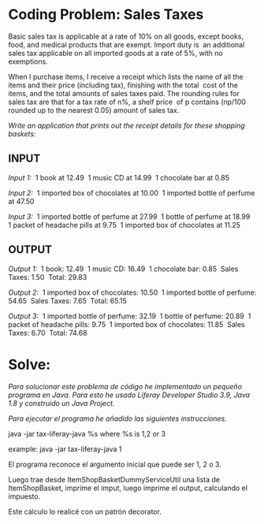 
# Coding Problem: Sales Taxes 
Basic sales tax is applicable at a rate of 10% on all goods, except books, food, and medical products that are exempt. Import duty is  an additional sales tax applicable on all imported goods at a rate of 5%, with no exemptions. 

When I purchase items, I receive a receipt which lists the name of all the items and their price (including tax), finishing with the total  cost of the items, and the total amounts of sales taxes paid. The rounding rules for sales tax are that for a tax rate of n%, a shelf price  of p contains (np/100 rounded up to the nearest 0.05) amount of sales tax. 

*Write an application that prints out the receipt details for these shopping baskets:* 
## INPUT 	
*Input 1:* 
1 book at 12.49 
1 music CD at 14.99 
1 chocolate bar at 0.85 

*Input 2:* 
1 imported box of chocolates at 10.00 
1 imported bottle of perfume at 47.50 

*Input 3:* 
1 imported bottle of perfume at 27.99 
1 bottle of perfume at 18.99 
1 packet of headache pills at 9.75 
1 imported box of chocolates at 11.25 

## OUTPUT 
*Output 1:* 
1 book: 12.49 
1 music CD: 16.49 
1 chocolate bar: 0.85 
Sales Taxes: 1.50 
Total: 29.83 

*Output 2:* 
1 imported box of chocolates: 10.50 
1 imported bottle of perfume: 54.65 
Sales Taxes: 7.65 
Total: 65.15 

*Output 3:* 
1 imported bottle of perfume: 32.19 
1 bottle of perfume: 20.89 
1 packet of headache pills: 9.75 
1 imported box of chocolates: 11.85 
Sales Taxes: 6.70 
Total: 74.68

# Solve:
*Para solucionar este problema de código he implementado un pequeño programa en Java. Para esto he usado Liferay Developer Studio 3.9, Java 1.8 y construido un Java Project.*

*Para ejecutar el programa he añadido las siguientes instrucciones.*

java -jar tax-liferay-java %s where %s is 1,2 or 3

example: java -jar tax-liferay-java 1


El programa reconoce el argumento inicial que puede ser 1, 2 o 3.

Luego trae desde ItemShopBasketDummyServiceUtil una lista de ItemShopBasket, imprime el imput, luego imprime el output, calculando el impuesto.

Este cálculo lo realicé con un patrón decorator.


